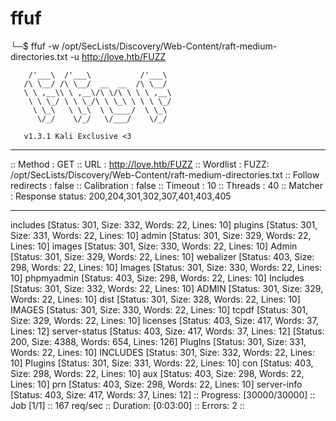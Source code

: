 # ffuf
└─$ ffuf -w /opt/SecLists/Discovery/Web-Content/raft-medium-directories.txt -u http://love.htb/FUZZ

        /'___\  /'___\           /'___\       
       /\ \__/ /\ \__/  __  __  /\ \__/       
       \ \ ,__\\ \ ,__\/\ \/\ \ \ \ ,__\      
        \ \ \_/ \ \ \_/\ \ \_\ \ \ \ \_/      
         \ \_\   \ \_\  \ \____/  \ \_\       
          \/_/    \/_/   \/___/    \/_/       

       v1.3.1 Kali Exclusive <3
________________________________________________

 :: Method           : GET
<span class="myYellowHighlight"> :: URL              : http://love.htb/FUZZ</span>
 :: Wordlist         : FUZZ: /opt/SecLists/Discovery/Web-Content/raft-medium-directories.txt
 :: Follow redirects : false
 :: Calibration      : false
 :: Timeout          : 10
 :: Threads          : 40
 :: Matcher          : Response status: 200,204,301,302,307,401,403,405
________________________________________________

includes                [Status: 301, Size: 332, Words: 22, Lines: 10]
plugins                 [Status: 301, Size: 331, Words: 22, Lines: 10]
<span class="myYellowHighlight">admin</span>                   [Status: 301, Size: 329, Words: 22, Lines: 10]
images                  [Status: 301, Size: 330, Words: 22, Lines: 10]
Admin                   [Status: 301, Size: 329, Words: 22, Lines: 10]
webalizer               [Status: 403, Size: 298, Words: 22, Lines: 10]
Images                  [Status: 301, Size: 330, Words: 22, Lines: 10]
phpmyadmin              [Status: 403, Size: 298, Words: 22, Lines: 10]
Includes                [Status: 301, Size: 332, Words: 22, Lines: 10]
ADMIN                   [Status: 301, Size: 329, Words: 22, Lines: 10]
dist                    [Status: 301, Size: 328, Words: 22, Lines: 10]
IMAGES                  [Status: 301, Size: 330, Words: 22, Lines: 10]
tcpdf                   [Status: 301, Size: 329, Words: 22, Lines: 10]
licenses                [Status: 403, Size: 417, Words: 37, Lines: 12]
server-status           [Status: 403, Size: 417, Words: 37, Lines: 12]
                        [Status: 200, Size: 4388, Words: 654, Lines: 126]
PlugIns                 [Status: 301, Size: 331, Words: 22, Lines: 10]
INCLUDES                [Status: 301, Size: 332, Words: 22, Lines: 10]
Plugins                 [Status: 301, Size: 331, Words: 22, Lines: 10]
con                     [Status: 403, Size: 298, Words: 22, Lines: 10]
aux                     [Status: 403, Size: 298, Words: 22, Lines: 10]
prn                     [Status: 403, Size: 298, Words: 22, Lines: 10]
server-info             [Status: 403, Size: 417, Words: 37, Lines: 12]
:: Progress: [30000/30000] :: Job [1/1] :: 167 req/sec :: Duration: [0:03:00] :: Errors: 2 ::
